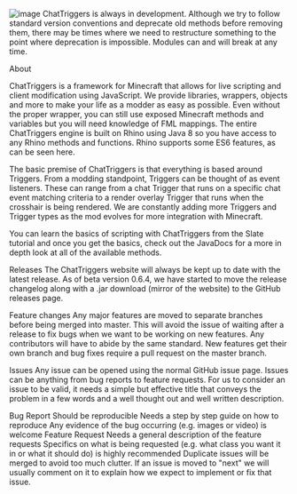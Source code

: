 ![image](https://user-images.githubusercontent.com/117005835/200728528-f0dd22c4-7616-415c-ac04-495d29a6c784.png)
ChatTriggers is always in development. Although we try to follow standard version conventions and deprecate old methods before removing them, there may be times where we need to restructure something to the point where deprecation is impossible. Modules can and will break at any time.

About

ChatTriggers is a framework for Minecraft that allows for live scripting and client modification using JavaScript. We provide libraries, wrappers, objects and more to make your life as a modder as easy as possible. Even without the proper wrapper, you can still use exposed Minecraft methods and variables but you will need knowledge of FML mappings. The entire ChatTriggers engine is built on Rhino using Java 8 so you have access to any Rhino methods and functions. Rhino supports some ES6 features, as can be seen here.

The basic premise of ChatTriggers is that everything is based around Triggers. From a modding standpoint, Triggers can be thought of as event listeners. These can range from a chat Trigger that runs on a specific chat event matching criteria to a render overlay Trigger that runs when the crosshair is being rendered. We are constantly adding more Triggers and Trigger types as the mod evolves for more integration with Minecraft.

You can learn the basics of scripting with ChatTriggers from the Slate tutorial and once you get the basics, check out the JavaDocs for a more in depth look at all of the available methods.

Releases
The ChatTriggers website will always be kept up to date with the latest release. As of beta version 0.6.4, we have started to move the release changelog along with a .jar download (mirror of the website) to the GitHub releases page.

Feature changes
Any major features are moved to separate branches before being merged into master. This will avoid the issue of waiting after a release to fix bugs when we want to be working on new features. Any contributors will have to abide by the same standard. New features get their own branch and bug fixes require a pull request on the master branch.

Issues
Any issue can be opened using the normal GitHub issue page. Issues can be anything from bug reports to feature requests. For us to consider an issue to be valid, it needs a simple but effective title that conveys the problem in a few words and a well thought out and well written description.

Bug Report
Should be reproducible
Needs a step by step guide on how to reproduce
Any evidence of the bug occurring (e.g. images or video) is welcome
Feature Request
Needs a general description of the feature requests
Specifics on what is being requested (e.g. what class you want it in or what it should do) is highly recommended
Duplicate issues will be merged to avoid too much clutter. If an issue is moved to "next" we will usually comment on it to explain how we expect to implement or fix that issue.

